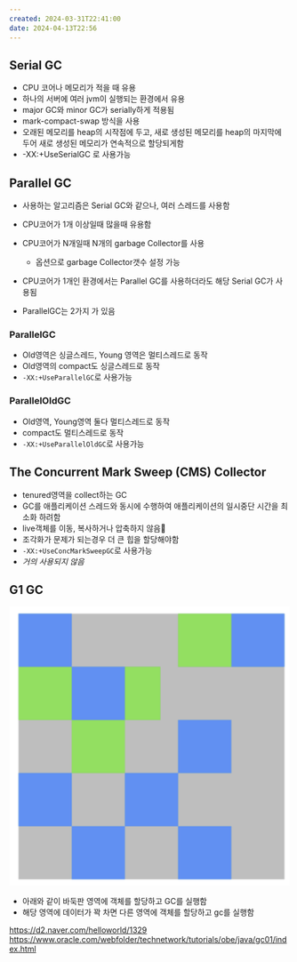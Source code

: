 ```yaml
---
created: 2024-03-31T22:41:00
date: 2024-04-13T22:56
---
```


## Serial GC
- CPU 코어나 메모리가 적을 때 유용
- 하나의 서버에 여러 jvm이 실행되는 환경에서 유용
- major GC와 minor GC가 serially하게 적용됨
- mark-compact-swap 방식을 사용
- 오래된 메모리를 heap의 시작점에 두고, 새로 생성된 메모리를 heap의 마지막에 두어 새로 생성된 메모리가 연속적으로 할당되게함
- -XX:+UseSerialGC 로 사용가능

## Parallel GC
- 사용하는 알고리즘은 Serial GC와 같으나, 여러 스레드를 사용함
- CPU코어가 1개 이상일때 많을때 유용함
- CPU코어가 N개일때 N개의 garbage Collector를 사용
	- 옵션으로 garbage Collector갯수 설정 가능
- CPU코어가 1개인 환경에서는 Parallel GC를 사용하더라도 해당 Serial GC가 사용됨

- ParallelGC는 2가지 가 있음
### ParallelGC
- Old영역은 싱글스레드, Young 영역은 멀티스레드로 동작
- Old영역의 compact도 싱글스레드로 동작
- `-XX:+UseParallelGC`로 사용가능
### ParallelOldGC
- Old영역, Young영역 둘다 멀티스레드로 동작
- compact도 멀티스레드로 동작
- `-XX:+UseParallelOldGC`로 사용가능

## The Concurrent Mark Sweep (CMS) Collector
- tenured영역을 collect하는 GC
- GC를 애플리케이션 스레드와 동시에 수행하여 애플리케이션의 일시중단 시간을 최소화 하려함
- live객체를 이동, 복사하거나 압축하지 않음
- 조각화가 문제가 되는경우 더 큰 힙을 할당해야함
- `-XX:+UseConcMarkSweepGC`로 사용가능
- *거의 사용되지 않음*

## G1 GC

![center|600](real-resource-image/Pasted%20image%2020240304223056.png)

- 아래와 같이 바둑판 영역에 객체를 할당하고 GC를 실행함
- 해당 영역에 데이터가 꽉 차면 다른 영역에 객체를 할당하고 gc를 실행함



https://d2.naver.com/helloworld/1329
https://www.oracle.com/webfolder/technetwork/tutorials/obe/java/gc01/index.html
